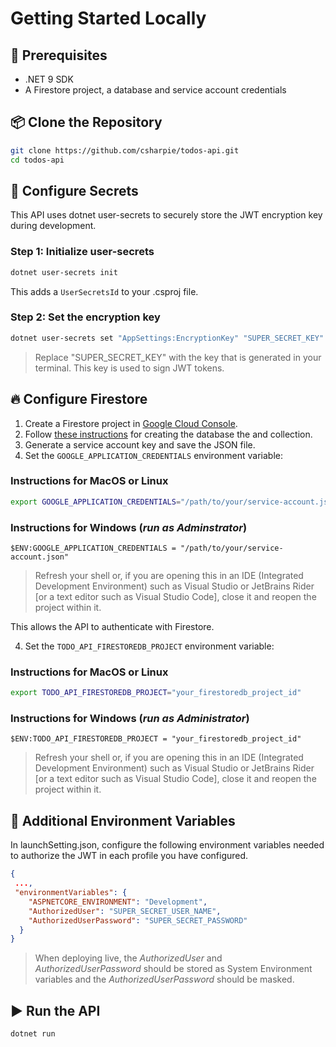 # Getting Started Locally

## 🔧 Prerequisites
- .NET 9 SDK
- A Firestore project, a database and service account credentials

## 📦 Clone the Repository
```bash
git clone https://github.com/csharpie/todos-api.git
cd todos-api
```
## 🔐 Configure Secrets
This API uses dotnet user-secrets to securely store the JWT encryption key during development.

### Step 1: Initialize user-secrets
```bash
dotnet user-secrets init
```
This adds a `UserSecretsId` to your .csproj file.

### Step 2: Set the encryption key
```bash
dotnet user-secrets set "AppSettings:EncryptionKey" "SUPER_SECRET_KEY"
```
> Replace "SUPER_SECRET_KEY" with the key that is generated in your terminal. This key is used to sign JWT tokens.

## 🔥 Configure Firestore
1. Create a Firestore project in <a href="https://console.cloud.google.com/" target="_blank">Google Cloud Console</a>.
2. Follow <a href="https://cloud.google.com/firestore/native/docs/manage-databases" target="_blank">these instructions</a> for creating the database the and collection.
2. Generate a service account key and save the JSON file.
3. Set the `GOOGLE_APPLICATION_CREDENTIALS` environment variable:
### Instructions for MacOS or Linux
```bash
export GOOGLE_APPLICATION_CREDENTIALS="/path/to/your/service-account.json"
```

### Instructions for Windows (*run as Adminstrator*)
```pwsh
$ENV:GOOGLE_APPLICATION_CREDENTIALS = "/path/to/your/service-account.json"
```

> Refresh your shell or, if you are opening this in an IDE (Integrated Development Environment) such as Visual Studio or JetBrains Rider [or a text editor such as Visual Studio Code], close it and reopen the project within it.

This allows the API to authenticate with Firestore.

4. Set the `TODO_API_FIRESTOREDB_PROJECT` environment variable:
### Instructions for MacOS or Linux
```bash
export TODO_API_FIRESTOREDB_PROJECT="your_firestoredb_project_id"
```

### Instructions for Windows (*run as Administrator*)
```pwsh
$ENV:TODO_API_FIRESTOREDB_PROJECT = "your_firestoredb_project_id"
```

> Refresh your shell or, if you are opening this in an IDE (Integrated Development Environment) such as Visual Studio or JetBrains Rider [or a text editor such as Visual Studio Code], close it and reopen the project within it.

## 🔐 Additional Environment Variables
In launchSetting.json, configure the following environment variables needed to authorize the JWT in each profile you have configured.
```json
{
 ...,
 "environmentVariables": {
    "ASPNETCORE_ENVIRONMENT": "Development",
    "AuthorizedUser": "SUPER_SECRET_USER_NAME",
    "AuthorizedUserPassword": "SUPER_SECRET_PASSWORD"
  }
}
```
> When deploying live, the *AuthorizedUser* and *AuthorizedUserPassword* should be stored as System Environment variables and the *AuthorizedUserPassword* should be masked.

## ▶️ Run the API
```bash
dotnet run
```